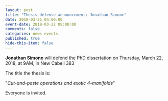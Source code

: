 ```yaml
---
layout: post
title: "Thesis defense announcement: Jonathan Simone"
date: 2018-03-21 04:00:00
event-date: 2018-03-22 09:00:00
comments: false
categories: news events
published: true
hide-this-item: false
---
```


**Jonathan Simone** will defend the PhD dissertation on Thursday, March 22, 2018, at 9AM, in New Cabell 383

The title the thesis is:

"_Cut-and-paste operations and exotic 4-manifolds_"

Everyone is invited.